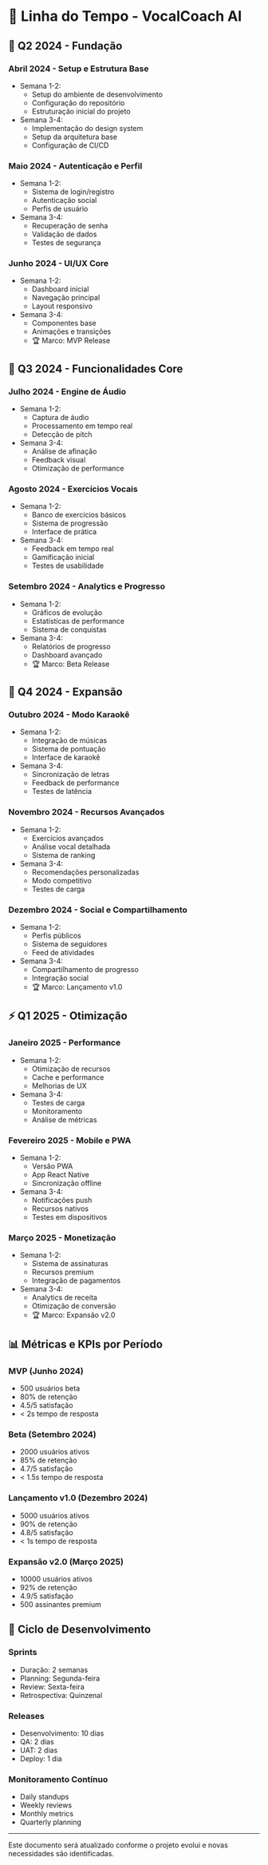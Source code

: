 # 📅 Linha do Tempo - VocalCoach AI

## 🌱 Q2 2024 - Fundação

### Abril 2024 - Setup e Estrutura Base
- Semana 1-2:
  - Setup do ambiente de desenvolvimento
  - Configuração do repositório
  - Estruturação inicial do projeto
- Semana 3-4:
  - Implementação do design system
  - Setup da arquitetura base
  - Configuração de CI/CD

### Maio 2024 - Autenticação e Perfil
- Semana 1-2:
  - Sistema de login/registro
  - Autenticação social
  - Perfis de usuário
- Semana 3-4:
  - Recuperação de senha
  - Validação de dados
  - Testes de segurança

### Junho 2024 - UI/UX Core
- Semana 1-2:
  - Dashboard inicial
  - Navegação principal
  - Layout responsivo
- Semana 3-4:
  - Componentes base
  - Animações e transições
  - 🏆 Marco: MVP Release

## 🚀 Q3 2024 - Funcionalidades Core

### Julho 2024 - Engine de Áudio
- Semana 1-2:
  - Captura de áudio
  - Processamento em tempo real
  - Detecção de pitch
- Semana 3-4:
  - Análise de afinação
  - Feedback visual
  - Otimização de performance

### Agosto 2024 - Exercícios Vocais
- Semana 1-2:
  - Banco de exercícios básicos
  - Sistema de progressão
  - Interface de prática
- Semana 3-4:
  - Feedback em tempo real
  - Gamificação inicial
  - Testes de usabilidade

### Setembro 2024 - Analytics e Progresso
- Semana 1-2:
  - Gráficos de evolução
  - Estatísticas de performance
  - Sistema de conquistas
- Semana 3-4:
  - Relatórios de progresso
  - Dashboard avançado
  - 🏆 Marco: Beta Release

## 💫 Q4 2024 - Expansão

### Outubro 2024 - Modo Karaokê
- Semana 1-2:
  - Integração de músicas
  - Sistema de pontuação
  - Interface de karaokê
- Semana 3-4:
  - Sincronização de letras
  - Feedback de performance
  - Testes de latência

### Novembro 2024 - Recursos Avançados
- Semana 1-2:
  - Exercícios avançados
  - Análise vocal detalhada
  - Sistema de ranking
- Semana 3-4:
  - Recomendações personalizadas
  - Modo competitivo
  - Testes de carga

### Dezembro 2024 - Social e Compartilhamento
- Semana 1-2:
  - Perfis públicos
  - Sistema de seguidores
  - Feed de atividades
- Semana 3-4:
  - Compartilhamento de progresso
  - Integração social
  - 🏆 Marco: Lançamento v1.0

## ⚡ Q1 2025 - Otimização

### Janeiro 2025 - Performance
- Semana 1-2:
  - Otimização de recursos
  - Cache e performance
  - Melhorias de UX
- Semana 3-4:
  - Testes de carga
  - Monitoramento
  - Análise de métricas

### Fevereiro 2025 - Mobile e PWA
- Semana 1-2:
  - Versão PWA
  - App React Native
  - Sincronização offline
- Semana 3-4:
  - Notificações push
  - Recursos nativos
  - Testes em dispositivos

### Março 2025 - Monetização
- Semana 1-2:
  - Sistema de assinaturas
  - Recursos premium
  - Integração de pagamentos
- Semana 3-4:
  - Analytics de receita
  - Otimização de conversão
  - 🏆 Marco: Expansão v2.0

## 📊 Métricas e KPIs por Período

### MVP (Junho 2024)
- 500 usuários beta
- 80% de retenção
- 4.5/5 satisfação
- < 2s tempo de resposta

### Beta (Setembro 2024)
- 2000 usuários ativos
- 85% de retenção
- 4.7/5 satisfação
- < 1.5s tempo de resposta

### Lançamento v1.0 (Dezembro 2024)
- 5000 usuários ativos
- 90% de retenção
- 4.8/5 satisfação
- < 1s tempo de resposta

### Expansão v2.0 (Março 2025)
- 10000 usuários ativos
- 92% de retenção
- 4.9/5 satisfação
- 500 assinantes premium

## 🔄 Ciclo de Desenvolvimento

### Sprints
- Duração: 2 semanas
- Planning: Segunda-feira
- Review: Sexta-feira
- Retrospectiva: Quinzenal

### Releases
- Desenvolvimento: 10 dias
- QA: 2 dias
- UAT: 2 dias
- Deploy: 1 dia

### Monitoramento Contínuo
- Daily standups
- Weekly reviews
- Monthly metrics
- Quarterly planning

---

Este documento será atualizado conforme o projeto evolui e novas necessidades são identificadas. 